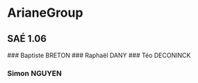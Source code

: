 # ArianeGroup
## SAÉ 1.06

### Baptiste BRETON
### Raphaël DANY
### Téo DECONINCK
### Simon NGUYEN


